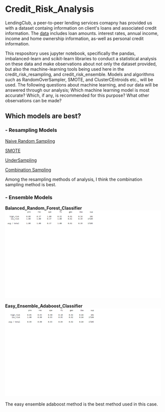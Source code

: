 # Credit_Risk_Analysis
  LendingClub, a peer-to-peer lending services comapny has provided us with a dataset containg information on client's loans and associated credit information. The [data](https://github.com/K-Sharma95/Credit_Risk_Analysis/blob/main/LoanStats_2019Q1.csv) includes loan amounts. interest rates, annual income, income and home ownership information, as-well as personal credit information. 
  
  This respository uses jupyter notebook, specifically the pandas, imbalanced-learn and scikit-learn libraries to conduct a statistical analysis on these data and make observations about not only the dataset provided, but also the machine-learning tools being used here in the credit_risk_resampling, and credit_risk_ensemble. Models and algorithms such as RandomOverSampler, SMOTE, and ClusterCEntroids etc., will be used. The following questions about machine learning, and our data will be answered through our analysis; Which machine learning model is most accurate? Which, if any, is recommended for this purpose? What other observations can be made?
  
## Which models are best?

### - **Resampling Models**

  [Naive Random Sampling](https://github.com/K-Sharma95/Credit_Risk_Analysis/blob/main/Images/Naive%20Random%20Sampling.png)
  
  [SMOTE](https://github.com/K-Sharma95/Credit_Risk_Analysis/blob/main/Images/SMOTE%20Method.png)
  
  [UnderSampling](https://github.com/K-Sharma95/Credit_Risk_Analysis/blob/main/Images/Undersampling.png)
  
  [Combination Sampling](https://github.com/K-Sharma95/Credit_Risk_Analysis/blob/main/Images/Combination.png)
  
Among the resampling methods of analysis, I think the combination sampling method is best. 

### - **Ensemble Models**

 **Balanced_Random_Forest_Classifier**
 ![](https://github.com/K-Sharma95/Credit_Risk_Analysis/blob/main/Images/Balanced_Forest_Random_Classifier.png)
 
 **Easy_Ensemble_Adaboost_Classifier**
 ![](https://github.com/K-Sharma95/Credit_Risk_Analysis/blob/main/Images/Adaboost_Classifier.png)

The easy ensemble adaboost method is the best method used in this case. 
